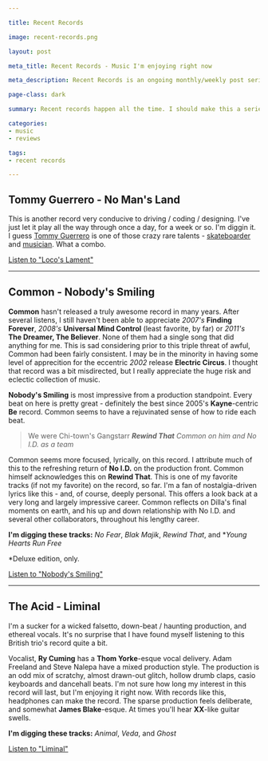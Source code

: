```yaml
---

title: Recent Records

image: recent-records.png

layout: post

meta_title: Recent Records - Music I'm enjoying right now

meta_description: Recent Records is an ongoing monthly/weekly post series about albums I'm digging.

page-class: dark

summary: Recent records happen all the time. I should make this a series. hm.

categories:
- music
- reviews

tags:
- recent records

---
```

## Tommy Guerrero - No Man's Land

This is another record very conducive to driving / coding / designing. I've just let it play all the way through once a day, for a week or so. I'm diggin it. I guess [Tommy Guerrero](http://en.wikipedia.org/wiki/Tommy_Guerrero) is one of those crazy rare talents - [skateboarder](https://www.rvca.com/t/anp-artist/tommy-guerrero) and [musician](http://www.asphaltduchess.com.mobilom.net/artists/tommy-guerrero/). What a combo.

[Listen to "Loco's Lament"](https://soundcloud.com/asphalt-duchess/tommy-guerrero-locos-lament)


* * *

## Common - Nobody's Smiling

**Common** hasn't released a truly awesome record in many years. After several listens, I still haven't been able to appreciate _2007's_ **Finding Forever**, _2008's_ **Universal Mind Control** (least favorite, by far) or _2011's_ **The Dreamer, The Believer**. None of them had a single song that did anything for me. This is sad considering prior to this triple threat of awful, Common had been fairly consistent. I may be in the minority in having some level of apprecition for the eccentric _2002_ release **Electric Circus**. I thought that record was a bit misdirected, but I really appreciate the huge risk and eclectic collection of music.

**Nobody's Smiling** is most impressive from a production standpoint. Every beat on here is pretty great - definitely the best since 2005's **Kayne**-centric **Be** record. Common seems to have a rejuvinated sense of how to ride each beat.

> We were Chi-town's Gangstarr
> <cite>**Rewind That** <span>Common on him and No I.D. as a team</span></cite>

Common seems more focused, lyrically, on this record. I attribute much of this to the refreshing return of **No I.D.** on the production front. Common himself acknowledges this on **Rewind That**. This is one of my favorite tracks (if not my favorite) on the record, so far. I'm a fan of nostalgia-driven lyrics like this - and, of course, deeply personal. This offers a look back at a very long and largely impressive career. Common reflects on Dilla's final moments on earth, and his up and down relationship with No I.D. and several other collaborators, throughout his lengthy career.

**I'm digging these tracks:** _No Fear_, _Blak Majik_, _Rewind That_, and *_Young Hearts Run Free_

*Deluxe edition, only.

[Listen to "Nobody's Smiling"](https://soundcloud.com/commonns)


* * *

## The Acid - Liminal

I'm a sucker for a wicked falsetto, down-beat / haunting production, and ethereal vocals. It's no surprise that I have found myself listening to this British trio's record quite a bit.

Vocalist, **Ry Cuming** has a **Thom Yorke**-esque vocal delivery. Adam Freeland and Steve Nalepa have a mixed production style. The production is an odd mix of scratchy, almost drawn-out glitch, hollow drumb claps, casio keyboards and dancehall beats. I'm not sure how long my interest in this record will last, but I'm enjoying it right now. With records like this, headphones can make the record. The sparse production feels deliberate, and somewhat **James Blake**-esque. At times you'll hear **XX**-like guitar swells.

**I'm digging these tracks:** _Animal_, _Veda_, and _Ghost_

[Listen to "Liminal"](https://soundcloud.com/the-acid-sounds)
